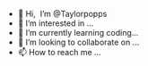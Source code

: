 - 👋 Hi, <img src="https://user-images.githubusercontent.com/18350557/176309783-0785949b-9127-417c-8b55-ab5a4333674e.gif" alt="" style="max-width: 100%; display: inline-block;" data-target="animated-image.originalImage"> I’m @Taylorpopps
- 👀 I’m interested in ...
- 🌱 I’m currently learning coding...
- 💞️ I’m looking to collaborate on ...
- 📫 How to reach me ...

<!---
Taylorpopps/Taylorpopps is a ✨ special ✨ repository because its `README.md` (this file) appears on your GitHub profile.
You can click the Preview link to take a look at your changes.
--->
